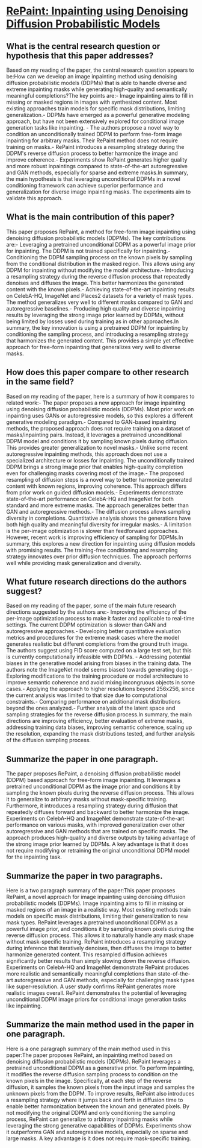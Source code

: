 # [RePaint: Inpainting using Denoising Diffusion Probabilistic Models](https://arxiv.org/abs/2201.09865)

## What is the central research question or hypothesis that this paper addresses?

Based on my reading of the paper, the central research question appears to be:How can we develop an image inpainting method using denoising diffusion probabilistic models (DDPMs) that is able to handle diverse and extreme inpainting masks while generating high-quality and semantically meaningful completions?The key points are:- Image inpainting aims to fill in missing or masked regions in images with synthesized content. Most existing approaches train models for specific mask distributions, limiting generalization.- DDPMs have emerged as a powerful generative modeling approach, but have not been extensively explored for conditional image generation tasks like inpainting. - The authors propose a novel way to condition an unconditionally trained DDPM to perform free-form image inpainting for arbitrary masks. Their RePaint method does not require training on masks.- RePaint introduces a resampling strategy during the DDPM's reverse diffusion process to better harmonize the image and improve coherence.- Experiments show RePaint generates higher quality and more robust inpaintings compared to state-of-the-art autoregressive and GAN methods, especially for sparse and extreme masks.In summary, the main hypothesis is that leveraging unconditional DDPMs in a novel conditioning framework can achieve superior performance and generalization for diverse image inpainting masks. The experiments aim to validate this approach.


## What is the main contribution of this paper?

This paper proposes RePaint, a method for free-form image inpainting using denoising diffusion probabilistic models (DDPMs). The key contributions are:- Leveraging a pretrained unconditional DDPM as a powerful image prior for inpainting. The DDPM is not trained specifically for inpainting.- Conditioning the DDPM sampling process on the known pixels by sampling from the conditional distribution in the masked region. This allows using any DDPM for inpainting without modifying the model architecture.- Introducing a resampling strategy during the reverse diffusion process that repeatedly denoises and diffuses the image. This better harmonizes the generated content with the known pixels.- Achieving state-of-the-art inpainting results on CelebA-HQ, ImageNet and Places2 datasets for a variety of mask types. The method generalizes very well to different masks compared to GAN and autoregressive baselines.- Producing high quality and diverse inpainting results by leveraging the strong image prior learned by DDPMs, without being limited by losses used during training as in other approaches.In summary, the key innovation is using a pretrained DDPM for inpainting by conditioning the sampling process, and introducing a resampling strategy that harmonizes the generated content. This provides a simple yet effective approach for free-form inpainting that generalizes very well to diverse masks.


## How does this paper compare to other research in the same field?

Based on my reading of the paper, here is a summary of how it compares to related work:- The paper proposes a new approach for image inpainting using denoising diffusion probabilistic models (DDPMs). Most prior work on inpainting uses GANs or autoregressive models, so this explores a different generative modeling paradigm.- Compared to GAN-based inpainting methods, the proposed approach does not require training on a dataset of masks/inpainting pairs. Instead, it leverages a pretrained unconditional DDPM model and conditions it by sampling known pixels during diffusion. This provides greater generalization to novel masks.- Unlike some recent autoregressive inpainting methods, this approach does not use a specialized architecture or losses for inpainting. The unconditionally trained DDPM brings a strong image prior that enables high-quality completion even for challenging masks covering most of the image.- The proposed resampling of diffusion steps is a novel way to better harmonize generated content with known regions, improving coherence. This approach differs from prior work on guided diffusion models.- Experiments demonstrate state-of-the-art performance on CelebA-HQ and ImageNet for both standard and more extreme masks. The approach generalizes better than GAN and autoregressive methods.- The diffusion process allows sampling diversity in completions. Quantitative analysis shows the generations have both high quality and meaningful diversity for irregular masks.- A limitation is the per-image optimization is slower than feedforward approaches. However, recent work is improving efficiency of sampling for DDPMs.In summary, this explores a new direction for inpainting using diffusion models with promising results. The training-free conditioning and resampling strategy innovates over prior diffusion techniques. The approach performs well while providing mask generalization and diversity.


## What future research directions do the authors suggest?

Based on my reading of the paper, some of the main future research directions suggested by the authors are:- Improving the efficiency of the per-image optimization process to make it faster and applicable to real-time settings. The current DDPM optimization is slower than GAN and autoregressive approaches.- Developing better quantitative evaluation metrics and procedures for the extreme mask cases where the model generates realistic but different completions from the ground truth image. The authors suggest using FID score computed on a large test set, but this is currently computationally infeasible with DDPMs. - Addressing potential biases in the generative model arising from biases in the training data. The authors note the ImageNet model seems biased towards generating dogs.- Exploring modifications to the training procedure or model architecture to improve semantic coherence and avoid mixing incongruous objects in some cases.- Applying the approach to higher resolutions beyond 256x256, since the current analysis was limited to that size due to computational constraints.- Comparing performance on additional mask distributions beyond the ones analyzed.- Further analysis of the latent space and sampling strategies for the reverse diffusion process.In summary, the main directions are improving efficiency, better evaluation of extreme masks, addressing training data biases, improving semantic coherence, scaling up the resolution, expanding the mask distributions tested, and further analysis of the diffusion sampling process.


## Summarize the paper in one paragraph.

The paper proposes RePaint, a denoising diffusion probabilistic model (DDPM) based approach for free-form image inpainting. It leverages a pretrained unconditional DDPM as the image prior and conditions it by sampling the known pixels during the reverse diffusion process. This allows it to generalize to arbitrary masks without mask-specific training. Furthermore, it introduces a resampling strategy during diffusion that repeatedly diffuses forward and backward to better harmonize the image. Experiments on CelebA-HQ and ImageNet demonstrate state-of-the-art performance on various masks, with improved generalization over other autoregressive and GAN methods that are trained on specific masks. The approach produces high-quality and diverse outputs by taking advantage of the strong image prior learned by DDPMs. A key advantage is that it does not require modifying or retraining the original unconditional DDPM model for the inpainting task.


## Summarize the paper in two paragraphs.

Here is a two paragraph summary of the paper:This paper proposes RePaint, a novel approach for image inpainting using denoising diffusion probabilistic models (DDPMs). Image inpainting aims to fill in missing or masked regions of an image in a realistic way. Most existing methods train models on specific mask distributions, limiting their generalization to new mask types. RePaint leverages a pretrained unconditional DDPM as a powerful image prior, and conditions it by sampling known pixels during the reverse diffusion process. This allows it to naturally handle any mask shape without mask-specific training. RePaint introduces a resampling strategy during inference that iteratively denoises, then diffuses the image to better harmonize generated content. This resampled diffusion achieves significantly better results than simply slowing down the reverse diffusion. Experiments on CelebA-HQ and ImageNet demonstrate RePaint produces more realistic and semantically meaningful completions than state-of-the-art autoregressive and GAN methods, especially for challenging mask types like super-resolution. A user study confirms RePaint generates more realistic images overall. RePaint demonstrates the potential of leveraging unconditional DDPM image priors for conditional image generation tasks like inpainting.


## Summarize the main method used in the paper in one paragraph.

Here is a one paragraph summary of the main method used in this paper:The paper proposes RePaint, an inpainting method based on denoising diffusion probabilistic models (DDPMs). RePaint leverages a pretrained unconditional DDPM as a generative prior. To perform inpainting, it modifies the reverse diffusion sampling process to condition on the known pixels in the image. Specifically, at each step of the reverse diffusion, it samples the known pixels from the input image and samples the unknown pixels from the DDPM. To improve results, RePaint also introduces a resampling strategy where it jumps back and forth in diffusion time to enable better harmonization between the known and generated pixels. By not modifying the original DDPM and only conditioning the sampling process, RePaint can generalize to arbitrary inpainting masks while leveraging the strong generative capabilities of DDPMs. Experiments show it outperforms GAN and autoregressive models, especially on sparse and large masks. A key advantage is it does not require mask-specific training.
